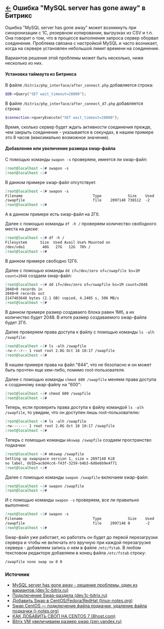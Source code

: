 [&larr;](readme.md "1С-Битрикс") Ошибка "MySQL server has gone away" в Битрикс
---------------------------------------------------------------------------

Ошибка "MySQL server has gone away" может возникнуть при синхронизации с 1С, резервном копировании, выгрузках из CSV и т.п. Она говорит о том, что в процессе выполнения запроса сервер оборвал соединение. Проблема связана с настройкой MySQL и часто возникает, когда на сервере установлен небольшой лимит времени на соединение.

Вариантов решения этой проблемы может быть несколько, ниже несколько из них.

#### Установка таймаута из Битрикса

В файле `/bitrix/php_interface/after_connect.php` добавляется строка:

```php
$DB->Query("SET wait_timeout=28800");
```

В файле `/bitrix/php_interface/after_connect_d7.php` добавляется строка:

```php
$connection->queryExecute("SET wait_timeout=28800");
```

Время, сколько сервер будет ждать активности соединения прежде, чем закрыть соединение - указывается в секундах, в нашем примере это 8 часов (максимально возможное значение).

#### Добавление или увеличение размера swap-файла

С помощью команды `swapon -s` проверяем, имеется ли swap-файл:

```markdown
[root@localhost ~]# swapon -s
[root@localhost ~]# 
```

В данном примере swap-файл отсутствует.

```markdown
[root@localhost ~]# swapon -s
Filename                                Type            Size    Used    Priority
/swapfile                               file    2097148 736512  -2
[root@localhost ~]#
```

А в данном примере есть swap-файл на 2Гб. 

Далее с помощью команды `df -h /` проверяем количество свободного места на диске:

```markdown
[root@localhost ~]# df -h /
Filesystem      Size  Used Avail Use% Mounted on
/dev/vda1        40G   27G   12G  70% /
[root@localhost ~]#
```

В данном примере свободно 12Гб.

Далее с помощью команды `dd if=/dev/zero of=/swapfile bs=1M count=2048` создаем swap-файл:

```markdown
[root@localhost ~]# dd if=/dev/zero of=/swapfile bs=1M count=2048
2048+0 records in
2048+0 records out
2147483648 bytes (2.1 GB) copied, 4.2405 s, 506 MB/s
[root@localhost ~]#
```

В данном примере размер создаваего блока равен 1Мб, а их количество будет 2048. В итоге размер создаваемого swap-файла будет 2Гб.

Далее проверяем права доступа к файлу с помощью команды `ls -alh /swapfile`:

```markdown
[root@localhost ~]# ls -alh /swapfile
-rw-r--r-- 1 root root 2.0G Oct 18 10:17 /swapfile
[root@localhost ~]#
```

В нашем примере права на файл "644", что не безопасно и он может быть прочтен еще кем-либо, помимо root-пользователя.

Далее с помощью команды `chmod 600 /swapfile` меняем права доступа к созданному swap-файлу на "600":

```markdown
[root@localhost ~]# chmod 600 /swapfile
[root@localhost ~]#
```

Теперь, если проверить права доступа к файлу командой `ls -alh /swapfile`, то увидим, что он доступен лишь root-пользователю:

```markdown
[root@localhost ~]# ls -alh /swapfile
-rw------- 1 root root 2.0G Oct 18 10:17 /swapfile
[root@localhost ~]#
```

Теперь с помощью команды `mkswap /swapfile` создаем пространство подкачки:

```markdown
[root@localhost ~]# mkswap /swapfile
Setting up swapspace version 1, size = 2097148 KiB
no label, UUID=ac8d4cc6-f43f-3259-b4b3-6d8e6b9e4f71
[root@localhost ~]#
```

Далее с помощью команды `swapon /swapfile` включаем swap-файл:

```markdown
[root@localhost ~]# swapon /swapfile
[root@localhost ~]#
```

И с помощью команды `swapon -s` проверяем, все ли правильно выполнено:

```markdown
[root@localhost ~]# swapon -s
Filename                                Type            Size    Used    Priority
/swapfile                               file    2097148 0       -2
[root@localhost ~]#
```

Swap-файл уже работает, но работать он будет до первой перезагрузки сервера и чтобы не включать его вручную при каждой перезагрузке сервера - добавляем запись о нем в файле `/etc/fstab`. В любом текстовом редакторе добавляем в конец файла `/etc/fstab` строку:

```markdown
/swapfile none swap sw 0 0
```

### Источник

- [MySQL server has gone away - решение проблемы, один из вариантов (dev.1c-bitrix.ru)](https://dev.1c-bitrix.ru/community/webdev/user/94272/blog/11593/)
- [Подключение Swap-раздела (dev.1c-bitrix.ru)](https://dev.1c-bitrix.ru/learning/course/index.php?COURSE_ID=37&LESSON_ID=8889)
- [Добавить Swap в CentOS/Fedora/RedHat (linux-notes.org)](https://linux-notes.org/dobavit-swap-v-centos-fedora-redhat/)
- [Swap CentOS — подключение файла подкачки, удаление файла подкачки (i-notes.org)](https://i-notes.org/swap-centos-podklyuchenie-fajla-podkachki-udalenie-fajla-podkachki/)
- [КАК ДОБАВИТЬ СВОП НА CENTOS 7 (8host.com)](https://www.8host.com/blog/kak-dobavit-swap-na-centos-7/)
- [Bitrix VM увеличиваем размер swap (zen.yandex.ru)](https://zen.yandex.ru/media/id/5c236da11fdf2500aa89d901/bitrix-vm-uvelichivaem-razmer-swap-5c3f295140e8e300aa0a76bf)